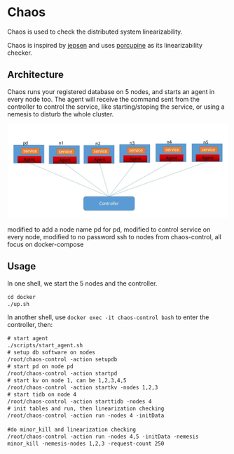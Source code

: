 # Chaos

Chaos is used to check the distributed system linearizability.

Chaos is inspired by [jepsen](https://github.com/jepsen-io/jepsen) and uses [porcupine](https://github.com/anishathalye/porcupine) as its linearizability checker.

## Architecture

Chaos runs your registered database on 5 nodes, and starts an agent in every node too. The agent will
receive the command sent from the controller to control the service, like starting/stoping the service, 
or using a nemesis to disturb the whole cluster.

![Architecture](./chaos.jpg)


modified to add a node name pd for pd, modified to control service on every node,
modified to no password ssh to nodes from chaos-control, all focus on docker-compose 

## Usage

In one shell, we start the 5 nodes and the controller.

```
cd docker
./up.sh
```

In another shell, use `docker exec -it chaos-control bash` to enter the controller, then:

```console
# start agent
./scripts/start_agent.sh
# setup db software on nodes
/root/chaos-control -action setupdb
# start pd on node pd
/root/chaos-control -action startpd
# start kv on node 1, can be 1,2,3,4,5
/root/chaos-control -action startkv -nodes 1,2,3
# start tidb on node 4
/root/chaos-control -action starttidb -nodes 4
# init tables and run, then linearization checking
/root/chaos-control -action run -nodes 4 -initData

#do minor_kill and linearization checking
/root/chaos-control -action run -nodes 4,5 -initData -nemesis minor_kill -nemesis-nodes 1,2,3 -request-count 250
```



